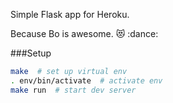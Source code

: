 Simple Flask app for Heroku.

Because Bo is awesome. :heart_eyes_cat: :dance:

###Setup
```bash
make  # set up virtual env
. env/bin/activate  # activate env
make run  # start dev server
```
